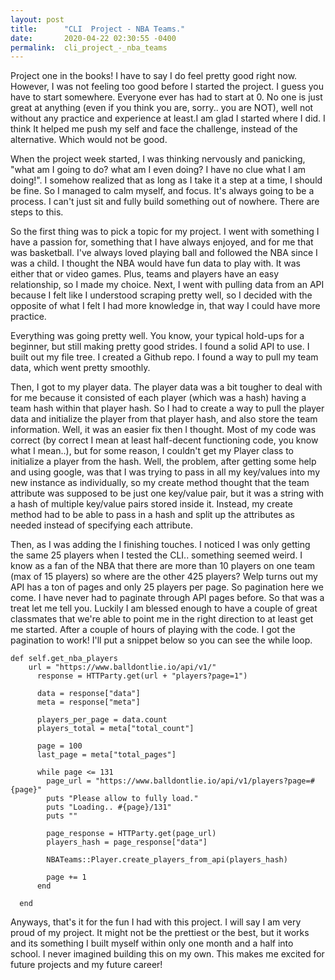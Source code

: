 ```yaml
---
layout: post
title:      "CLI  Project - NBA Teams."
date:       2020-04-22 02:30:55 -0400
permalink:  cli_project_-_nba_teams
---
```


Project one in the books! I have to say I do feel pretty good right now. However, I was not feeling too good before I started the project. I guess you have to start somewhere. Everyone ever has had to start at 0. No one is just great at anything (even if you think you are, sorry.. you are NOT), well not without any practice and experience at least.I am glad I started where I did. I think It helped me push my self and face the challenge, instead of the alternative. Which would not be good.

When the project week started, I was thinking nervously and panicking, "what am I going to do? what am I even doing? I have no clue what I am doing!". I somehow realized that as long as I take it a step at a time, I should be fine. So I managed to calm myself, and focus. It's always going to be a process. I can't just sit and fully build something out of nowhere. There are steps to this.

So the first thing was to pick a topic for my project. I went with something I have a passion for, something that I have always enjoyed, and for me that was basketball. I've always loved playing ball and followed the NBA since I was a child. I thought the NBA would have fun data to play with. It was either that or video games. Plus, teams and players have an easy relationship, so I made my choice. Next, I went with pulling data from an API because I felt like I understood scraping pretty well, so I decided with the opposite of what I felt I had more knowledge in, that way I could have more practice.

Everything was going pretty well. You know, your typical hold-ups for a beginner, but still making pretty good strides. I found a solid API to use. I built out my file tree. I created a Github repo. I found a way to pull my team data, which went pretty smoothly.

Then, I got to my player data. The player data was a bit tougher to deal with for me because it consisted of each player (which was a hash) having a team hash within that player hash. So I had to create a way to pull the player data and initialize the player from that player hash, and also store the team information. Well, it was an easier fix then I thought. Most of my code was correct (by correct I mean at least half-decent functioning code, you know what I mean..), but for some reason, I couldn't get my Player class to initialize a player from the hash. Well, the problem, after getting some help and using google, was that I was trying to pass in all my key/values into my new instance as individually, so my create method thought that the team attribute was supposed to be just one key/value pair, but it was a string with a hash of multiple key/value pairs stored inside it. Instead, my create method had to be able to pass in a hash and split up the attributes as needed instead of specifying each attribute.

Then, as I was adding the I finishing touches. I noticed I was only getting the same 25 players when I tested the CLI.. something seemed weird. I know as a fan of the NBA that there are more than 10 players on one team (max of 15 players) so where are the other 425 players? Welp turns out my API has a ton of pages and only 25 players per page. So pagination here we come. I have never had to paginate through API pages before. So that was a treat let me tell you. Luckily I am blessed enough to have a couple of great classmates that we're able to point me in the right direction to at least get me started. After a couple of hours of playing with the code. I got the pagination to work! I'll put a snippet below so you can see the while loop.

```
def self.get_nba_players
    url = "https://www.balldontlie.io/api/v1/"
      response = HTTParty.get(url + "players?page=1")

      data = response["data"]
      meta = response["meta"]

      players_per_page = data.count
      players_total = meta["total_count"]

      page = 100
      last_page = meta["total_pages"]

      while page <= 131
        page_url = "https://www.balldontlie.io/api/v1/players?page=#{page}"
        puts "Please allow to fully load."
        puts "Loading.. #{page}/131"
        puts ""

        page_response = HTTParty.get(page_url)
        players_hash = page_response["data"]

        NBATeams::Player.create_players_from_api(players_hash)

        page += 1
      end

  end
```

Anyways, that's it for the fun I had with this project. I will say I am very proud of my project. It might not be the prettiest or the best, but it works and its something I built myself within only one month and a half into school. I never imagined building this on my own. This makes me excited for future projects and my future career!
